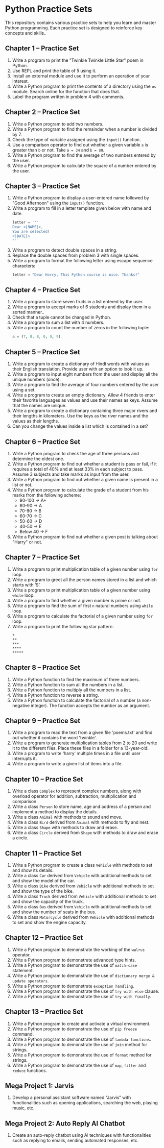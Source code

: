 # Python Practice Sets

This repository contains various practice sets to help you learn and master Python programming. Each practice set is designed to reinforce key concepts and skills..

## Chapter 1 – Practice Set
1. Write a program to print the "Twinkle Twinkle Little Star" poem in Python.
2. Use REPL and print the table of 5 using it.
3. Install an external module and use it to perform an operation of your interest.
4. Write a Python program to print the contents of a directory using the `os` module. Search online for the function that does that.
5. Label the program written in problem 4 with comments.

## Chapter 2 – Practice Set
1. Write a Python program to add two numbers.
2. Write a Python program to find the remainder when a number is divided by 7.
3. Check the type of variable assigned using the `input()` function.
4. Use a comparison operator to find out whether a given variable `a` is greater than `b` or not. Take `a = 34` and `b = 80`.
5. Write a Python program to find the average of two numbers entered by the user.
6. Write a Python program to calculate the square of a number entered by the user.

## Chapter 3 – Practice Set
1. Write a Python program to display a user-entered name followed by "Good Afternoon" using the `input()` function.
2. Write a program to fill in a letter template given below with name and date.
    ```python
    letter = ''' 
    Dear <|NAME|>, 
    You are selected! 
    <|DATE|> 
    '''
    ```
3. Write a program to detect double spaces in a string.
4. Replace the double spaces from problem 3 with single spaces.
5. Write a program to format the following letter using escape sequence characters:
    ```python
    letter = "Dear Harry, This Python course is nice. Thanks!"
    ```

## Chapter 4 – Practice Set
1. Write a program to store seven fruits in a list entered by the user.
2. Write a program to accept marks of 6 students and display them in a sorted manner..
3. Check that a tuple cannot be changed in Python.
4. Write a program to sum a list with 4 numbers.
5. Write a program to count the number of zeros in the following tuple:
    ```python
    a = (7, 0, 8, 0, 0, 9)
    ```

## Chapter 5 – Practice Set
1. Write a program to create a dictionary of Hindi words with values as their English translation. Provide user with an option to look it up.
2. Write a program to input eight numbers from the user and display all the unique numbers (once).
3. Write a program to find the average of four numbers entered by the user using a set.
4. Write a program to create an empty dictionary. Allow 4 friends to enter their favorite languages as values and use their names as keys. Assume that the names are unique.
5. Write a program to create a dictionary containing three major rivers and their lengths in kilometers. Use the keys as the river names and the values as their lengths.
6. Can you change the values inside a list which is contained in a set?

## Chapter 6 – Practice Set
1. Write a Python program to check the age of three persons and determine the oldest one.
2. Write a Python program to find out whether a student is pass or fail, if it requires a total of 40% and at least 33% in each subject to pass. Assume 3 subjects and take marks as input from the user.
3. Write a Python program to find out whether a given name is present in a list or not.
4. Write a Python program to calculate the grade of a student from his marks from the following scheme:
    - 90-100 -> A+
    - 80-90 -> A
    - 70-80 -> B
    - 60-70 -> C
    - 50-60 -> D
    - 40-50 -> E
    - Below 40 -> F
5. Write a Python program to find out whether a given post is talking about "Harry" or not.

## Chapter 7 – Practice Set
1. Write a program to print multiplication table of a given number using `for` loop.
2. Write a program to greet all the person names stored in a list and which starts with ‘S’.
3. Write a program to print multiplication table of a given number using `while` loop.
4. Write a program to find whether a given number is prime or not.
5. Write a program to find the sum of first `n` natural numbers using `while` loop.
6. Write a program to calculate the factorial of a given number using `for` loop.
7. Write a program to print the following star pattern:
    ```
    *
    **
    ***
    ****
    *****
    ```

## Chapter 8 – Practice Set
1. Write a Python function to find the maximum of three numbers.
2. Write a Python function to sum all the numbers in a list.
3. Write a Python function to multiply all the numbers in a list.
4. Write a Python function to reverse a string.
5. Write a Python function to calculate the factorial of a number (a non-negative integer). The function accepts the number as an argument.

## Chapter 9 – Practice Set
1. Write a program to read the text from a given file 'poems.txt' and find out whether it contains the word 'twinkle'.
2. Write a program to generate multiplication tables from 2 to 20 and write it to the different files. Place these files in a folder for a 13-year-old.
3. Write a program to write ‘harry’ multiple times in a file until user interrupts it.
4. Write a program to write a given list of items into a file.

## Chapter 10 – Practice Set
1. Write a class `Complex` to represent complex numbers, along with overload operator for addition, subtraction, multiplication and comparison.
2. Write a class `Person` to store name, age and address of a person and implement a method to display the details.
3. Write a class `Animal` with methods to sound and move.
4. Write a class `Bird` derived from `Animal` with methods to fly and nest.
5. Write a class `Shape` with methods to draw and erase.
6. Write a class `Circle` derived from `Shape` with methods to draw and erase a circle.

## Chapter 11 – Practice Set
1. Write a Python program to create a class `Vehicle` with methods to set and show its details.
2. Write a class `Car` derived from `Vehicle` with additional methods to set and show the model of the car.
3. Write a class `Bike` derived from `Vehicle` with additional methods to set and show the type of the bike.
4. Write a class `Truck` derived from `Vehicle` with additional methods to set and show the capacity of the truck.
5. Write a class `Bus` derived from `Vehicle` with additional methods to set and show the number of seats in the bus.
6. Write a class `Motorcycle` derived from `Vehicle` with additional methods to set and show the engine capacity.

## Chapter 12 – Practice Set
1. Write a Python program to demonstrate the working of the `walrus` operator.
2. Write a Python program to demonstrate advanced type hints.
3. Write a Python program to demonstrate the use of `match-case` statement.
4. Write a Python program to demonstrate the use of `dictionary merge & update operators`.
5. Write a Python program to demonstrate `exception handling`.
6. Write a Python program to demonstrate the use of `try with else` clause.
7. Write a Python program to demonstrate the use of `try with finally`.

## Chapter 13 – Practice Set
1. Write a Python program to create and activate a virtual environment.
2. Write a Python program to demonstrate the use of `pip freeze` command.
3. Write a Python program to demonstrate the use of `lambda functions`.
4. Write a Python program to demonstrate the use of `join` method for strings.
5. Write a Python program to demonstrate the use of `format` method for strings.
6. Write a Python program to demonstrate the use of `map`, `filter` and `reduce` functions.

## Mega Project 1: Jarvis
1. Develop a personal assistant software named "Jarvis" with functionalities such as opening applications, searching the web, playing music, etc.

## Mega Project 2: Auto Reply AI Chatbot
1. Create an auto-reply chatbot using AI techniques with functionalities such as replying to emails, sending automated responses, etc.
